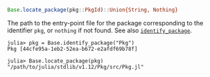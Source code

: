 ```julia
Base.locate_package(pkg::PkgId)::Union{String, Nothing}
```

The path to the entry-point file for the package corresponding to the identifier `pkg`, or `nothing` if not found. See also [`identify_package`](@ref).

```julia-repl
julia> pkg = Base.identify_package("Pkg")
Pkg [44cfe95a-1eb2-52ea-b672-e2afdf69b78f]

julia> Base.locate_package(pkg)
"/path/to/julia/stdlib/v1.12/Pkg/src/Pkg.jl"
```

